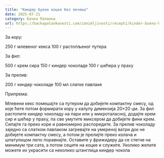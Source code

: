 ```yaml
---
title: "Киндер буено коцке без печења"
date: 2025-07-21
category: Бачка Паланка
url: https://backapalankavesti.com/zanimljivosti/recepti/kinder-bueno-kocke-bez-pecenja/
---
```


За кору:

250 г млевеног кекса
100 г растопљеног путера

За фил:

500 г крем сира
150 г киндер чоколаде
100 г шећера у праху

За прелив:

200 г киндер чоколаде
100 мл слатке павлаке

Припрема:

Млевени кекс помешајте са путером да добијете компактну смесу, од које ћете потом формирати кору у калупу димензија 20×20 цм. За фил растопите киндер чоколаду на пари или у микроталасној, додајте крем сир и шећер у праху, па све умутите миксером да добијете фини крем. Сипајте га преко коре и равномерно распоредите. За прелив чоколаду заједно са слатком павлаком загревајте на умереној ватри док не добијете компактну смесу, а потом је прелијте преко колача и шпатулицом лепо поравнајте. Оставите у фрижидеру да се стегне на минимум три сата, а потом сеците на коцке и служите. Уколико желите можете их украсити са неколико штанглица киндер чокола
